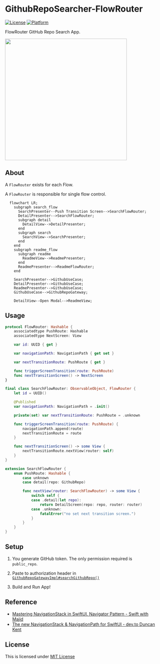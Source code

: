 # GithubRepoSearcher-FlowRouter
[![License](https://img.shields.io/github/license/mui-z/GithubRepoSearcher?labelColor=333333)](https://github.com/mui-z/GithubRepoSearcher/blob/main/LICENSE)
[![Platform](https://img.shields.io/badge/platform-iOS-lightgrey?labelColor=333333)](https://github.com/mui-z/GithubRepoSearcher)

FlowRouter GitHub Repo Search App.

<img src="https://user-images.githubusercontent.com/93278577/191031084-81d1a3c7-867e-44c3-be5d-59568d75b9ec.gif" height=400 />

## About

A `FlowRouter` exists for each Flow.

A `FlowRouter` is responsible for single flow control.


```mermaid
  flowchart LR;
    subgraph search_flow
      SearchPresenter--Push Transition Screen-->SearchFlowRouter;
      DetailPresenter-->SearchFlowRouter;
      subgraph detail
        DetailView-->DetailPresenter;
      end
      subgraph search
        SearchView-->SearchPresenter;
      end
    end
    subgraph readme_flow
      subgraph readme
        ReadmeView-->ReadmePresenter;
      end
      ReadmePresenter-->ReadmeFlowRouter;
    end

    SearchPresenter-->GithubUseCase;
    DetailPresenter-->GithubUseCase;
    ReadmePresenter-->GithubUseCase;
    GithubUseCase-->GithubRepoGateway;

    DetailView--Open Modal-->ReadmeView;
```


## Usage

```swift
protocol FlowRouter: Hashable {
    associatedtype PushRoute: Hashable
    associatedtype NextScreen: View

    var id: UUID { get }

    var navigationPath: NavigationPath { get set }

    var nextTransitionRoute: PushRoute { get }

    func triggerScreenTransition(route: PushRoute)
    func nextTransitionScreen() -> NextScreen
}
```

```swift
final class SearchFlowRouter: ObservableObject, FlowRouter {
    let id = UUID()

    @Published
    var navigationPath: NavigationPath = .init()

    private(set) var nextTransitionRoute: PushRoute = .unknown

    func triggerScreenTransition(route: PushRoute) {
        navigationPath.append(route)
        nextTransitionRoute = route
    }

    func nextTransitionScreen() -> some View {
        nextTransitionRoute.nextView(router: self)
    }
}

extension SearchFlowRouter {
    enum PushRoute: Hashable {
        case unknown
        case detail(repo: GithubRepo)

        func nextView(router: SearchFlowRouter) -> some View {
            switch self {
            case .detail(let repo):
                return DetailScreen(repo: repo, router: router)
            case .unknown:
                fatalError("no set next transition screen.")
            }
        }
    }
}
```



## Setup

1. You generate GitHub token. The only permission required is `public_repo`.

2. Paste to authorization header in [`GithubRepoGatewayImpl#searchGithubRepo()`](https://github.com/mui-z/GithubRepoSearcher/blob/main/GithubRepoSearcherPackage/Sources/GithubRepoSearcherPackage/Data/GatewayImpl/GithubRepoGatewayImpl.swift)

3. Build and Run App!

## Reference
- [Mastering NavigationStack in SwiftUI. Navigator Pattern - Swift with Majid](https://swiftwithmajid.com/2022/06/15/mastering-navigationstack-in-swiftui-navigator-pattern/)
- [The new NavigationStack & NavigationPath for SwiftUI - dev.to Duncan Kent](https://dev.to/kuncans/the-new-navigationstack-navigationpath-for-swiftui-5cpa)

## License

This is licensed under [MIT License](LICENSE)
